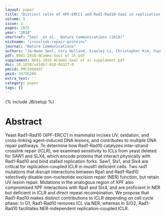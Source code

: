 ```yaml
---
layout: paper
title: "Distinct roles of XPF-ERCC1 and Rad1-Rad10-Saw1 in replication-coupled and uncoupled inter-strand crosslink repair."
volume: 9
issue: 1
pages: 2025
year: "2018"
shortref: "Seol _et al._ Nature Communications (2018)"
nickname: "crosslink-repair-proteins"
journal: "Nature Communications"
authors: "Ja-Hwan Seol, Cory Holland, Xiaolei Li, Christopher Kim, Fuyang Li, Melisa Medina-Rivera, Robin Eichmiller, Ignacio F. Gallardo, Ilya J. Finkelstein, Paul Hasty, Eun Yong Shim, Jennifer A. Surtees & Sang Eun Lee"
pdf: 0041-2018-NComms-Seol et al.pdf
supplement: 0041-2018-NComms-Seol et al-supplement.pdf
doi: 10.1038/s41467-018-04327-0
pmcid: PMC5966407
pmid: 29795289
extra_text: ''
category: paper 
tags: []
---
```

{% include JB/setup %}

# Abstract

Yeast Rad1-Rad10 (XPF-ERCC1 in mammals) incises UV, oxidation, and cross-linking agent-induced DNA lesions, and contributes to multiple DNA repair pathways. To determine how Rad1-Rad10 catalyzes inter-strand crosslink repair (ICLR), we examined sensitivity to ICLs from yeast deleted for SAW1 and SLX4, which encode proteins that interact physically with Rad1-Rad10 and bind stalled replication forks. Saw1, Slx1, and Slx4 are critical for replication-coupled ICLR in mus81 deficient cells. Two rad1 mutations that disrupt interactions between Rpa1 and Rad1-Rad10 selectively disable non-nucleotide excision repair (NER) function, but retain UV lesion repair. Mutations in the analogous region of XPF also compromised XPF interactions with Rpa1 and Slx4, and are proficient in NER but deficient in ICLR and direct repeat recombination. We propose that Rad1-Rad10 makes distinct contributions to ICLR depending on cell cycle phase: in G1, Rad1-Rad10 removes ICL via NER, whereas in S/G2, Rad1-Rad10 facilitates NER-independent replication-coupled ICLR.
